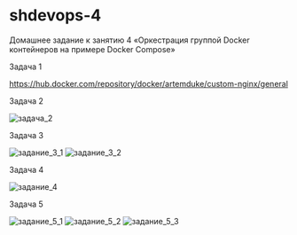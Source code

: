 # shdevops-4

Домашнее задание к занятию 4 «Оркестрация группой Docker контейнеров на примере Docker Compose»

Задача 1

https://hub.docker.com/repository/docker/artemduke/custom-nginx/general

Задача 2

![задача_2](https://github.com/ArtemDuke/shdevops-4/assets/161213872/654aff73-3e1d-420f-968d-5fad27b1d371)

Задача 3

![задание_3_1](https://github.com/ArtemDuke/shdevops-4/assets/161213872/e403365c-43f5-4784-8db7-7d1065c9caf7)
![задание_3_2](https://github.com/ArtemDuke/shdevops-4/assets/161213872/25e5869d-d117-4cdc-9ecb-9b5687f9330c)

Задача 4

![задание_4](https://github.com/ArtemDuke/shdevops-4/assets/161213872/99098d52-5df2-4999-991a-44bf9956846b)

Задача 5

![задание_5_1](https://github.com/ArtemDuke/shdevops-4/assets/161213872/50d0f2eb-5af2-4420-b48e-abf1c452b99c)
![задание_5_2](https://github.com/ArtemDuke/shdevops-4/assets/161213872/5b95a27e-b914-49a7-9534-cecded594d81)
![задание_5_3](https://github.com/ArtemDuke/shdevops-4/assets/161213872/c784b031-8ecb-468a-b020-f419fe0f9054)

